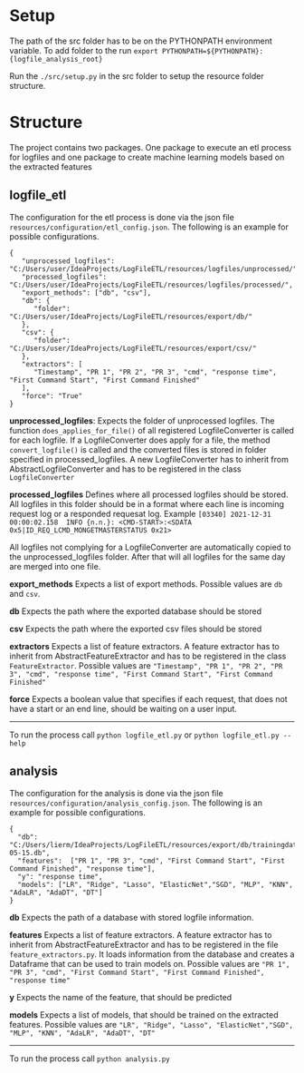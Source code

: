 # Setup

The path of the src folder has to be on the PYTHONPATH environment variable. To add folder to the
run ```export PYTHONPATH=${PYTHONPATH}:{logfile_analysis_root} ```

Run the ```./src/setup.py``` in the src folder to setup the resource folder structure.

# Structure

The project contains two packages. One package to execute an etl process for logfiles and one package to create machine
learning models based on the extracted features

## logfile_etl

The configuration for the etl process is done via the json file ```resources/configuration/etl_config.json```. The
following is an example for possible configurations.

```
{
   "unprocessed_logfiles": "C:/Users/user/IdeaProjects/LogFileETL/resources/logfiles/unprocessed/",
   "processed_logfiles": "C:/Users/user/IdeaProjects/LogFileETL/resources/logfiles/processed/",
   "export_methods": ["db", "csv"],
   "db": {
      "folder": "C:/Users/user/IdeaProjects/LogFileETL/resources/export/db/"
   },
   "csv": {
      "folder": "C:/Users/user/IdeaProjects/LogFileETL/resources/export/csv/"
   },
   "extractors": [
      "Timestamp", "PR 1", "PR 2", "PR 3", "cmd", "response time", "First Command Start", "First Command Finished"
   ],
   "force": "True"
}
```

**unprocessed_logfiles**:
Expects the folder of unprocessed logfiles. The function ```does_applies_for_file()``` of all registered
LogfileConverter is called for each logfile. If a LogfileConverter does apply for a file, the
method ```convert_logfile()``` is called and the converted files is stored in folder specified in processed_logfiles. A
new LogfileConverter has to inherit from AbstractLogfileConverter and has to be registered in the
class ```LogfileConverter```

**processed_logfiles**
Defines where all processed logfiles should be stored. All logfiles in this folder should be in a format where each line
is incoming request log or a responded requesat log.
Example ```[03340] 2021-12-31 00:00:02.158	INFO {n.n.}: <CMD-START>:<SDATA 0x5|ID_REQ_LCMD_MONGETMASTERSTATUS 0x21>```

All logfiles not complying for a LogfileConverter are automatically copied to the unprocessed_logfiles folder. After
that will all logfiles for the same day are merged into one file.

**export_methods**
Expects a list of export methods. Possible values are ```db``` and ```csv```.

**db**
Expects the path where the exported database should be stored

**csv**
Expects the path where the exported csv files should be stored

**extractors**
Expects a list of feature extractors. A feature extractor has to inherit from AbstractFeatureExtractor and has to be
registered in the class ```FeatureExtractor```. Possible values
are ```"Timestamp", "PR 1", "PR 2", "PR 3", "cmd", "response time", "First Command Start", "First Command Finished"```

**force**
Expects a boolean value that specifies if each request, that does not have a start or an end line, should be waiting on
a user input.

---
To run the process call ```python logfile_etl.py``` or ```python logfile_etl.py --help```

## analysis

The configuration for the analysis is done via the json file ```resources/configuration/analysis_config.json```. The
following is an example for possible configurations.

```
{
  "db": "C:/Users/lierm/IdeaProjects/LogFileETL/resources/export/db/trainingdata_2022-05-15.db",
  "features":  ["PR 1", "PR 3", "cmd", "First Command Start", "First Command Finished", "response time"],
  "y": "response time",
  "models": ["LR", "Ridge", "Lasso", "ElasticNet","SGD", "MLP", "KNN", "AdaLR", "AdaDT", "DT"]
}
```

**db**
Expects the path of a database with stored logfile information.

**features**
Expects a list of feature extractors. A feature extractor has to inherit from AbstractFeatureExtractor and has to be
registered in the file ```feature_extractors.py```. It loads information from the database and creates a Dataframe that
can be used to train models on. Possible values
are ```"PR 1", "PR 3", "cmd", "First Command Start", "First Command Finished", "response time"```

**y**
Expects the name of the feature, that should be predicted

**models**
Expects a list of models, that should be trained on the extracted features. Possible values
are ```"LR", "Ridge", "Lasso", "ElasticNet","SGD", "MLP", "KNN", "AdaLR", "AdaDT", "DT"```



---
To run the process call ```python analysis.py```